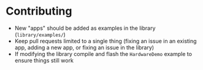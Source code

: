 # Contributing

- New "apps" should be added as examples in the library (`library/examples/`)
- Keep pull requests limited to a single thing (fixing an issue in an existing
  app, adding a new app, or fixing an issue in the library)
- If modifying the library compile and flash the `HardwareDemo` example to
  ensure things still work

